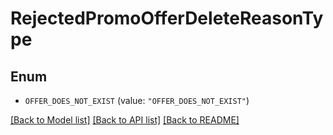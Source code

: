 # RejectedPromoOfferDeleteReasonType

## Enum


* `OFFER_DOES_NOT_EXIST` (value: `"OFFER_DOES_NOT_EXIST"`)


[[Back to Model list]](../README.md#documentation-for-models) [[Back to API list]](../README.md#documentation-for-api-endpoints) [[Back to README]](../README.md)


